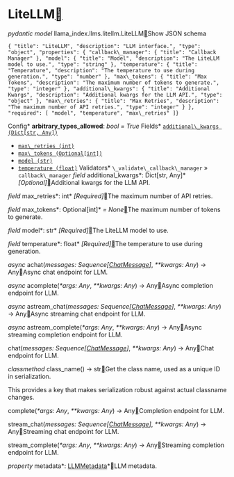 LiteLLM[](#litellm "Permalink to this heading")
================================================

*pydantic model* llama\_index.llms.litellm.LiteLLM[](#llama_index.llms.litellm.LiteLLM "Permalink to this definition")Show JSON schema
```
{ "title": "LiteLLM", "description": "LLM interface.", "type": "object", "properties": { "callback\_manager": { "title": "Callback Manager" }, "model": { "title": "Model", "description": "The LiteLLM model to use.", "type": "string" }, "temperature": { "title": "Temperature", "description": "The temperature to use during generation.", "type": "number" }, "max\_tokens": { "title": "Max Tokens", "description": "The maximum number of tokens to generate.", "type": "integer" }, "additional\_kwargs": { "title": "Additional Kwargs", "description": "Additional kwargs for the LLM API.", "type": "object" }, "max\_retries": { "title": "Max Retries", "description": "The maximum number of API retries.", "type": "integer" } }, "required": [ "model", "temperature", "max\_retries" ]}
```


Config* **arbitrary\_types\_allowed**: *bool = True*
Fields* [`additional\_kwargs (Dict[str, Any])`](#llama_index.llms.litellm.LiteLLM.additional_kwargs "llama_index.llms.litellm.LiteLLM.additional_kwargs")
* [`max\_retries (int)`](#llama_index.llms.litellm.LiteLLM.max_retries "llama_index.llms.litellm.LiteLLM.max_retries")
* [`max\_tokens (Optional[int])`](#llama_index.llms.litellm.LiteLLM.max_tokens "llama_index.llms.litellm.LiteLLM.max_tokens")
* [`model (str)`](#llama_index.llms.litellm.LiteLLM.model "llama_index.llms.litellm.LiteLLM.model")
* [`temperature (float)`](#llama_index.llms.litellm.LiteLLM.temperature "llama_index.llms.litellm.LiteLLM.temperature")
Validators* `\_validate\_callback\_manager` » `callback\_manager`
*field* additional\_kwargs*: Dict[str, Any]* *[Optional]*[](#llama_index.llms.litellm.LiteLLM.additional_kwargs "Permalink to this definition")Additional kwargs for the LLM API.

*field* max\_retries*: int* *[Required]*[](#llama_index.llms.litellm.LiteLLM.max_retries "Permalink to this definition")The maximum number of API retries.

*field* max\_tokens*: Optional[int]* *= None*[](#llama_index.llms.litellm.LiteLLM.max_tokens "Permalink to this definition")The maximum number of tokens to generate.

*field* model*: str* *[Required]*[](#llama_index.llms.litellm.LiteLLM.model "Permalink to this definition")The LiteLLM model to use.

*field* temperature*: float* *[Required]*[](#llama_index.llms.litellm.LiteLLM.temperature "Permalink to this definition")The temperature to use during generation.

*async* achat(*messages: Sequence[[ChatMessage](../llms.html#llama_index.llms.base.ChatMessage "llama_index.llms.base.ChatMessage")]*, *\*\*kwargs: Any*) → Any[](#llama_index.llms.litellm.LiteLLM.achat "Permalink to this definition")Async chat endpoint for LLM.

*async* acomplete(*\*args: Any*, *\*\*kwargs: Any*) → Any[](#llama_index.llms.litellm.LiteLLM.acomplete "Permalink to this definition")Async completion endpoint for LLM.

*async* astream\_chat(*messages: Sequence[[ChatMessage](../llms.html#llama_index.llms.base.ChatMessage "llama_index.llms.base.ChatMessage")]*, *\*\*kwargs: Any*) → Any[](#llama_index.llms.litellm.LiteLLM.astream_chat "Permalink to this definition")Async streaming chat endpoint for LLM.

*async* astream\_complete(*\*args: Any*, *\*\*kwargs: Any*) → Any[](#llama_index.llms.litellm.LiteLLM.astream_complete "Permalink to this definition")Async streaming completion endpoint for LLM.

chat(*messages: Sequence[[ChatMessage](../llms.html#llama_index.llms.base.ChatMessage "llama_index.llms.base.ChatMessage")]*, *\*\*kwargs: Any*) → Any[](#llama_index.llms.litellm.LiteLLM.chat "Permalink to this definition")Chat endpoint for LLM.

*classmethod* class\_name() → str[](#llama_index.llms.litellm.LiteLLM.class_name "Permalink to this definition")Get the class name, used as a unique ID in serialization.

This provides a key that makes serialization robust against actual classname changes.

complete(*\*args: Any*, *\*\*kwargs: Any*) → Any[](#llama_index.llms.litellm.LiteLLM.complete "Permalink to this definition")Completion endpoint for LLM.

stream\_chat(*messages: Sequence[[ChatMessage](../llms.html#llama_index.llms.base.ChatMessage "llama_index.llms.base.ChatMessage")]*, *\*\*kwargs: Any*) → Any[](#llama_index.llms.litellm.LiteLLM.stream_chat "Permalink to this definition")Streaming chat endpoint for LLM.

stream\_complete(*\*args: Any*, *\*\*kwargs: Any*) → Any[](#llama_index.llms.litellm.LiteLLM.stream_complete "Permalink to this definition")Streaming completion endpoint for LLM.

*property* metadata*: [LLMMetadata](../llms.html#llama_index.llms.base.LLMMetadata "llama_index.llms.base.LLMMetadata")*[](#llama_index.llms.litellm.LiteLLM.metadata "Permalink to this definition")LLM metadata.

